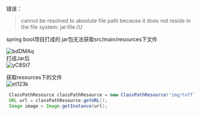 
错误：

> cannot be resolved to absolute file path because it does not reside in the file system: jar:file:/U  


spring boot项目打成的 jar包无法获取src/main/resources下文件  

![bdDMAq](https://github.com/wuwenyishi/pages/raw/gh-pages/image/others/bdDMAq.png)  
打成Jar后  
![yC8St7](https://github.com/wuwenyishi/pages/raw/gh-pages/image/others/yC8St7.png)  


获取resources下的文件   
![et123k](https://github.com/wuwenyishi/pages/raw/gh-pages/image/others/et123k.png)  
```java
 ClassPathResource classPathResource = new ClassPathResource("img/tofflon-logo.png");
 URL url = classPathResource.getURL();
 Image image = Image.getInstance(url);
```
